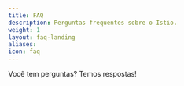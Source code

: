 ```yaml
---
title: FAQ
description: Perguntas frequentes sobre o Istio.
weight: 1
layout: faq-landing
aliases:
icon: faq
---
```


Você tem perguntas? Temos respostas!
